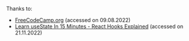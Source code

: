 Thanks to:

-   [FreeCodeCamp.org](https://www.youtube.com/watch?v=bMknfKXIFA8&ab_channel=freeCodeCamp.org) (accessed on 09.08.2022)
-   [Learn useState In 15 Minutes - React Hooks Explained](https://www.youtube.com/watch?v=O6P86uwfdR0&list=PLZlA0Gpn_vH8EtggFGERCwMY5u5hOjf-h) (accessed on 21.11.2022)
